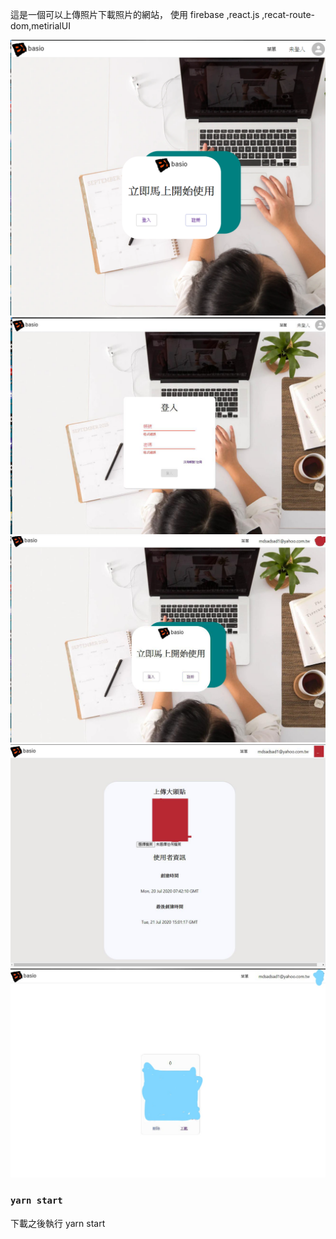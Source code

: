 這是一個可以上傳照片下載照片的網站， 使用 firebase ,react.js ,recat-route-dom,metirialUI

![首頁](https://github.com/WilliamLin062/react-firebase-auth/blob/master/preview1.PNG)
![首頁](https://github.com/WilliamLin062/react-firebase-auth/blob/master/preview2.PNG)
![首頁](https://github.com/WilliamLin062/react-firebase-auth/blob/master/preview3.JPG)
![首頁](https://github.com/WilliamLin062/react-firebase-auth/blob/master/preview4.PNG)
![首頁](https://github.com/WilliamLin062/react-firebase-auth/blob/master/preview5.JPG)

### `yarn start`

下載之後執行 yarn start
